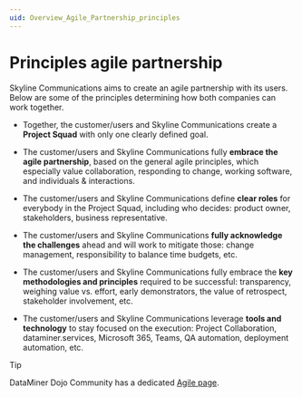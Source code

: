 ```yaml
---
uid: Overview_Agile_Partnership_principles
---
```


# Principles agile partnership

Skyline Communications aims to create an agile partnership with its users. Below are some of the principles determining how both companies can work together.

- Together, the customer/users and Skyline Communications create a **Project Squad** with only one clearly defined goal.

- The customer/users and Skyline Communications fully **embrace the agile partnership**, based on the general agile principles, which especially value collaboration, responding to change, working software, and individuals & interactions.

- The customer/users and Skyline Communications define **clear roles** for everybody in the Project Squad, including who decides: product owner, stakeholders, business representative.

- The customer/users and Skyline Communications **fully acknowledge the challenges** ahead and will work to mitigate those: change management, responsibility to balance time budgets, etc.

- The customer/users and Skyline Communications fully embrace the **key methodologies and principles** required to be successful: transparency, weighing value vs. effort, early demonstrators, the value of retrospect, stakeholder involvement, etc.

- The customer/users and Skyline Communications leverage **tools and technology** to stay focused on the execution: Project Collaboration, dataminer.services, Microsoft 365, Teams, QA automation, deployment automation, etc.

> [!TIP]
> DataMiner Dojo Community has a dedicated [Agile page](https://community.dataminer.services/agile-webspace/).
